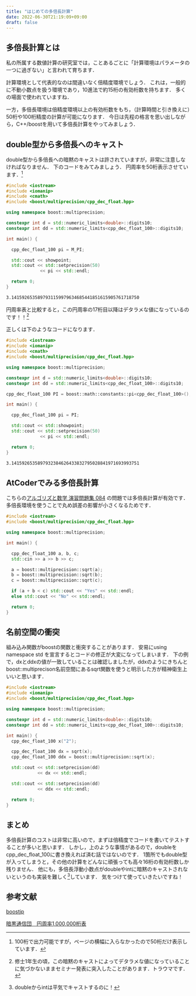 ```yaml
---
title: "はじめての多倍長計算"
date: 2022-06-30T21:19:09+09:00
draft: false
---
```


## 多倍長計算とは

私の所属する数値計算の研究室では，ことあるごとに「計算環境はパラメータの一つに過ぎない」と言われて育ちます．

計算環境として代表的なのは間違いなく倍精度環境でしょう．
これは，一般的に不動小数点を扱う環境であり，10進法で約15桁の有効桁数を持ちます．
多くの場面で使われていますね．

一方，多倍長環境は倍精度環境以上の有効桁数をもち，（計算時間と引き換えに）50桁や100桁精度の計算が可能になります．
今日は先程の格言を思い出しながら，C++/boostを用いて多倍長計算をやってみましょう．

## double型から多倍長へのキャスト

double型から多倍長への暗黙のキャストは許されていますが，非常に注意しなければなりません．
下のコードをみてみましょう．
円周率を50桁表示させています．[^1]

[^1]:100桁で出力可能ですが，ページの横幅に入らなかったので50桁だけ表示しています．

```cpp
#include <iostream>
#include <iomanip>
#include <cmath>
#include <boost/multiprecision/cpp_dec_float.hpp>

using namespace boost::multiprecision;

constexpr int d = std::numeric_limits<double>::digits10;
constexpr int dd = std::numeric_limits<cpp_dec_float_100>::digits10;

int main() {

  cpp_dec_float_100 pi = M_PI;

  std::cout << showpoint;
  std::cout << std::setprecision(50)
             << pi << std::endl;

  return 0;
}
```

```txt
3.1415926535897931159979634685441851615905761718750
```

円周率表と比較すると，この円周率の17桁目以降はデタラメな値になっているのです！！[^2]

[^2]:修士1年生の頃，この暗黙のキャストによってデタラメな値になっていることに気づかないままセミナー発表に突入したことがあります．トラウマです．

正しくは下のようなコードになります．

```cpp
#include <iostream>
#include <iomanip>
#include <cmath>
#include <boost/multiprecision/cpp_dec_float.hpp>

using namespace boost::multiprecision;

constexpr int d = std::numeric_limits<double>::digits10;
constexpr int dd = std::numeric_limits<cpp_dec_float_100>::digits10;

cpp_dec_float_100 PI = boost::math::constants::pi<cpp_dec_float_100>();

int main() {

  cpp_dec_float_100 pi = PI;

  std::cout << std::showpoint;
  std::cout << std::setprecision(50)
             << pi << std::endl;

  return 0;
}
```

```txt
3.1415926535897932384626433832795028841971693993751
```

## AtCoderでみる多倍長計算

こちらの[アルゴリズと数学 演習問題集 084](https://atcoder.jp/contests/math-and-algorithm/tasks/panasonic2020_c)
の問題では多倍長計算が有効です．
多倍長環境を使うことで丸め誤差の影響が小さくなるためです．

```cpp
#include <iostream>
#include <boost/multiprecision/cpp_dec_float.hpp>

using namespace boost::multiprecision;

int main() {

  cpp_dec_float_100 a, b, c;
  std::cin >> a >> b >> c;

  a = boost::multiprecision::sqrt(a);
  b = boost::multiprecision::sqrt(b);
  c = boost::multiprecision::sqrt(c);

  if (a + b < c) std::cout << "Yes" << std::endl;
  else std::cout << "No" << std::endl;

  return 0;
}
```

## 名前空間の衝突

組み込み関数がboostの関数と衝突することがあります．
安易にusing namespace std を宣言するとコードの修正が大変になってしまいます．
下の例で，dxとddxの値が一致していることは確認しましたが，ddxのようにきちんとboost::multiprecison名前空間にあるsqrt関数を使うと明示した方が精神衛生上いいと思います．

```cpp
#include <iostream>
#include <iomanip>
#include <boost/multiprecision/cpp_dec_float.hpp>

using namespace boost::multiprecision;

constexpr int d = std::numeric_limits<double>::digits10;
constexpr int dd = std::numeric_limits<cpp_dec_float_100>::digits10;

int main() {
  cpp_dec_float_100 x("2");

  cpp_dec_float_100 dx = sqrt(x);
  cpp_dec_float_100 ddx = boost::multiprecision::sqrt(x);

  std::cout << std::setprecision(dd)
            << dx << std::endl;

  std::cout << std::setprecision(dd)
            << ddx << std::endl;

  return 0;
}
```


## まとめ

多倍長計算のコストは非常に高いので，まずは倍精度でコードを書いてテストすることが多いと思います．
しかし，上のような事情があるので，doubleをcpp_dec_float_100に書き換えれば済む話ではないのです．
1箇所でもdouble型が入ってしまうと，その他の計算をどんなに頑張っても高々16桁の有効桁数しか残りません．
他にも，多倍長浮動小数点がdoubleやintに暗黙のキャストされないというのも実装を難しく[^3]しています．
気をつけて使っていきたいですね！

[^3]:doubleからintは平気でキャストするのに！

## 参考文献

[boostjp](https://boostjp.github.io/tips/multiprec-int.html)

[暗黒通信団　円周率1,000,000桁表](https://www.amazon.co.jp/%E5%86%86%E5%91%A8%E7%8E%871000000%E6%A1%81%E8%A1%A8-%E7%89%A7%E9%87%8E-%E8%B2%B4%E6%A8%B9/dp/487310002X)

